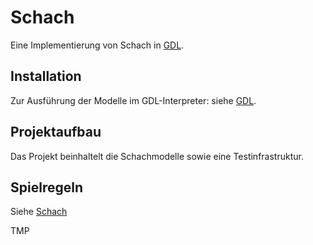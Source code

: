# Schach

Eine Implementierung von Schach in [GDL](https://git.rwth-aachen.de/monticore/EmbeddedMontiArc/languages/GDL).

## Installation

Zur Ausführung der Modelle im GDL-Interpreter: siehe [GDL](https://git.rwth-aachen.de/monticore/EmbeddedMontiArc/languages/GDL).

## Projektaufbau

Das Projekt beinhaltelt die Schachmodelle sowie eine Testinfrastruktur.

## Spielregeln

Siehe [Schach](https://de.wikipedia.org/wiki/Schach)

TMP
